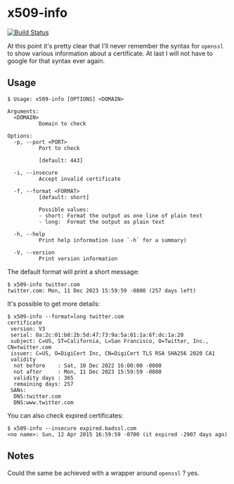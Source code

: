 # x509-info

[![Build Status](https://ci.fcuny.net/api/badges/fcuny/x509-info/status.svg)](https://ci.fcuny.net/fcuny/x509-info)

At this point it's pretty clear that I'll never remember the syntax for `openssl` to show various information about a certificate. At last I will not have to google for that syntax ever again.

## Usage

``` shell
$ Usage: x509-info [OPTIONS] <DOMAIN>

Arguments:
  <DOMAIN>
          Domain to check

Options:
  -p, --port <PORT>
          Port to check

          [default: 443]

  -i, --insecure
          Accept invalid certificate

  -f, --format <FORMAT>
          [default: short]

          Possible values:
          - short: Format the output as one line of plain text
          - long:  Format the output as plain text

  -h, --help
          Print help information (use `-h` for a summary)

  -V, --version
          Print version information
```

The default format will print a short message:

``` shell
$ x509-info twitter.com
twitter.com: Mon, 11 Dec 2023 15:59:59 -0800 (257 days left)
```

It's possible to get more details:

``` shell
$ x509-info --format=long twitter.com
certificate
 version: V3
 serial: 0a:2c:01:b8:2b:5d:47:73:9a:5a:01:1a:6f:dc:1a:20
 subject: C=US, ST=California, L=San Francisco, O=Twitter, Inc., CN=twitter.com
 issuer: C=US, O=DigiCert Inc, CN=DigiCert TLS RSA SHA256 2020 CA1
 validity
  not before    : Sat, 10 Dec 2022 16:00:00 -0800
  not after     : Mon, 11 Dec 2023 15:59:59 -0800
  validity days : 365
  remaining days: 257
 SANs:
  DNS:twitter.com
  DNS:www.twitter.com
```

You can also check expired certificates:

``` shell
$ x509-info --insecure expired.badssl.com
<no name>: Sun, 12 Apr 2015 16:59:59 -0700 (it expired -2907 days ago)
```

## Notes

Could the same be achieved with a wrapper around `openssl` ? yes.
